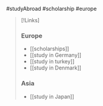 #studyAbroad #scholarship #europe

>[!Links]
>### Europe
>- [[scholarships]]
>- [[study in Germany]]
>- [[study in turkey]]
>- [[study in Denmark]]
>### Asia
>- [[study in Japan]]


